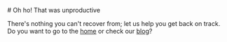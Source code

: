 \# Oh ho! That was unproductive

There's nothing you can't recover from; let us help you get back on track. Do you want to go to the [home](/) or check our [blog](/blog/)?



